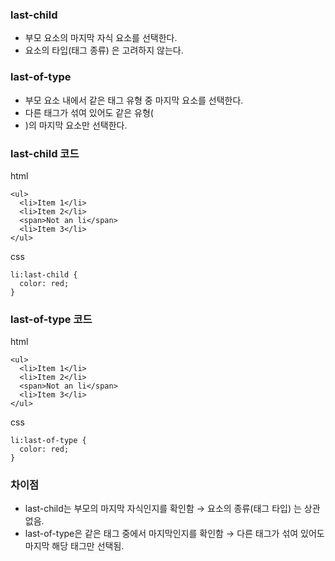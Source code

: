 ### last-child
+ 부모 요소의 마지막 자식 요소를 선택한다.
+ 요소의 타입(태그 종류) 은 고려하지 않는다.

### last-of-type
+ 부모 요소 내에서 같은 태그 유형 중 마지막 요소를 선택한다.
+ 다른 태그가 섞여 있어도 같은 유형(<li>)의 마지막 요소만 선택한다.


### last-child 코드

html 
```
<ul>
  <li>Item 1</li>
  <li>Item 2</li>
  <span>Not an li</span>
  <li>Item 3</li>
</ul>

```

css 
```
li:last-child {
  color: red;
}
```

### last-of-type 코드

html 
```
<ul>
  <li>Item 1</li>
  <li>Item 2</li>
  <span>Not an li</span>
  <li>Item 3</li>
</ul>

```

css
```
li:last-of-type {
  color: red;
}
```

### 차이점 
+ last-child는 부모의 마지막 자식인지를 확인함 → 요소의 종류(태그 타입) 는 상관없음.
+ last-of-type은 같은 태그 중에서 마지막인지를 확인함 → 다른 태그가 섞여 있어도 마지막 해당 태그만 선택됨.










